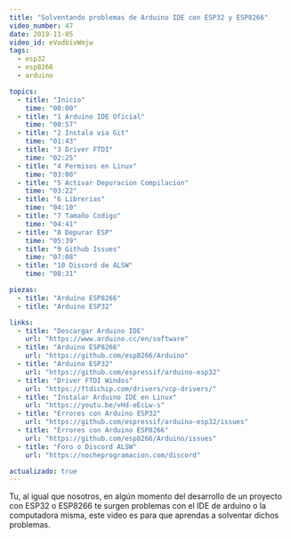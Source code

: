 ```yaml
---
title: "Solventando problemas de Arduino IDE con ESP32 y ESP8266"
video_number: 47
date: 2019-11-05
video_id: eVodbivWmjw
tags:
  - esp32
  - esp8266
  - arduino

topics:
  - title: "Inicio"
    time: "00:00"
  - title: "1 Arduino IDE Oficial"
    time: "00:57"
  - title: "2 Instala via Git"
    time: "01:43"
  - title: "3 Driver FTDI"
    time: "02:25"
  - title: "4 Permisos en Linux"
    time: "03:00"
  - title: "5 Activar Depuracion Compilacion"
    time: "03:22"
  - title: "6 Librerias"
    time: "04:10"
  - title: "7 Tamaño Codigo"
    time: "04:41"
  - title: "8 Depurar ESP"
    time: "05:39"
  - title: "9 Github Issues"
    time: "07:08"
  - title: "10 Discord de ALSW"
    time: "08:31"

piezas:
  - title: "Arduino ESP8266"
  - title: "Arduino ESP32"

links:
  - title: "Descargar Arduino IDE"
    url: "https://www.arduino.cc/en/software"
  - title: "Arduino ESP8266"
    url: "https://github.com/esp8266/Arduino"
  - title: "Arduino ESP32"
    url: "https://github.com/espressif/arduino-esp32"
  - title: "Driver FTDI Windos"
    url: "https://ftdichip.com/drivers/vcp-drivers/"
  - title: "Instalar Arduino IDE en Linux"
    url: "https://youtu.be/vHd-eEcLw-s"
  - title: "Errores con Arduino ESP32"
    url: "https://github.com/espressif/arduino-esp32/issues"
  - title: "Errores con Arduino ESP8266"
    url: "https://github.com/esp8266/Arduino/issues"
  - title: "Foro o Discord ALSW"
    url: "https://nocheprogramacion.com/discord"

actualizado: true
---
```


Tu, al igual que nosotros, en algún momento del desarrollo de un proyecto con ESP32 o ESP8266 te surgen problemas con el IDE de arduino o la computadora misma, este video es para que aprendas a solventar dichos problemas.
